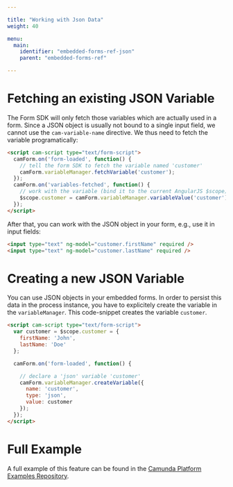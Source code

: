 ```yaml
---

title: "Working with Json Data"
weight: 40

menu:
  main:
    identifier: "embedded-forms-ref-json"
    parent: "embedded-forms-ref"

---
```


# Fetching an existing JSON Variable

The Form SDK will only fetch those variables which are actually used in a form. Since a JSON object is usually not bound to a single input field, we cannot use the `cam-variable-name` directive.
We thus need to fetch the variable programatically:

```html
<script cam-script type="text/form-script">
  camForm.on('form-loaded', function() {
    // tell the form SDK to fetch the variable named 'customer'
    camForm.variableManager.fetchVariable('customer');
  });
  camForm.on('variables-fetched', function() {
    // work with the variable (bind it to the current AngularJS $scope)
    $scope.customer = camForm.variableManager.variableValue('customer');
  });
</script>
```

After that, you can work with the JSON object in your form, e.g., use it in input fields:

```html
<input type="text" ng-model="customer.firstName" required />
<input type="text" ng-model="customer.lastName" required />
```


# Creating a new JSON Variable

You can use JSON objects in your embedded forms. In order to persist this data in the process instance, you have to explicitely create the variable in the `variableManager`. This code-snippet creates the variable `customer`.

```html
<script cam-script type="text/form-script">
  var customer = $scope.customer = {
    firstName: 'John',
    lastName: 'Doe'
  };

  camForm.on('form-loaded', function() {

    // declare a 'json' variable 'customer'
    camForm.variableManager.createVariable({
      name: 'customer',
      type: 'json',
      value: customer
    });
  });
</script>
```


# Full Example

A full example of this feature can be found in the [Camunda Platform Examples Repository](https://github.com/camunda/camunda-bpm-examples/tree/master/usertask/task-form-embedded-json-variables).
